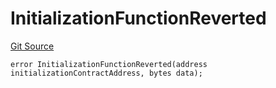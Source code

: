 # InitializationFunctionReverted
[Git Source](https://github.com/thrackle-io/tron/blob/90c179d4a2d3d05eb80cb7a50ea4891339d7488e/src/client/token/handler/diamond/HandlerDiamondLib.sol)


```solidity
error InitializationFunctionReverted(address initializationContractAddress, bytes data);
```

